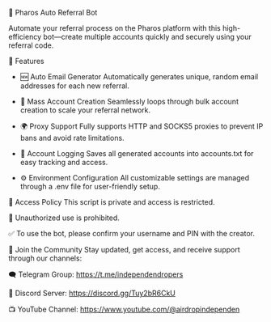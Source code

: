🚀 Pharos Auto Referral Bot

Automate your referral process on the Pharos platform with this high-efficiency bot—create multiple accounts quickly and securely using your referral code.

🔧 Features
- 🆕 Auto Email Generator
Automatically generates unique, random email addresses for each new referral.

- 🔁 Mass Account Creation
Seamlessly loops through bulk account creation to scale your referral network.

- 🌍 Proxy Support
Fully supports HTTP and SOCKS5 proxies to prevent IP bans and avoid rate limitations.

- 📑 Account Logging
Saves all generated accounts into accounts.txt for easy tracking and access.

- ⚙️ Environment Configuration
All customizable settings are managed through a .env file for user-friendly setup.

🔐 Access Policy
This script is private and access is restricted.

🚫 Unauthorized use is prohibited.

✅ To use the bot, please confirm your username and PIN with the creator.

📣 Join the Community
Stay updated, get access, and receive support through our channels:

🗨️ Telegram Group: https://t.me/independendropers

💬 Discord Server: https://discord.gg/Tuy2bR6CkU

📺 YouTube Channel: https://www.youtube.com/@airdropindependen

